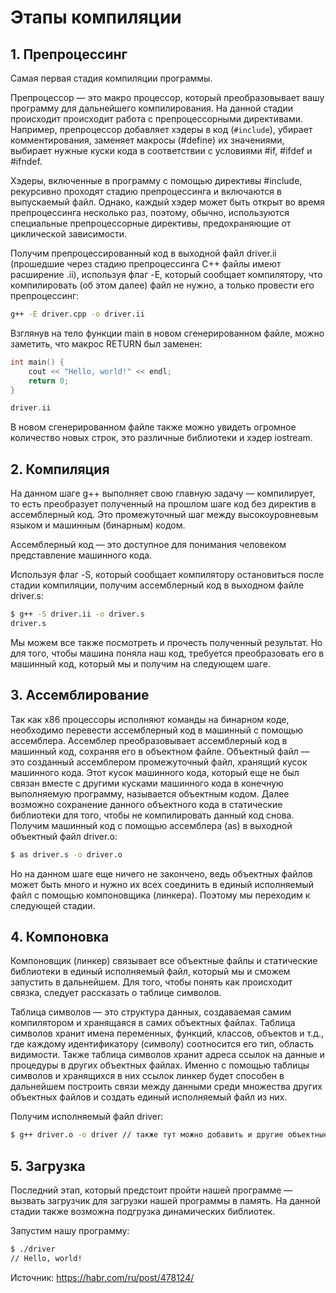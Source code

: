 # Этапы компиляции
## 1. Препроцессинг

Самая первая стадия компиляции программы.

Препроцессор — это макро процессор, который преобразовывает вашу программу для дальнейшего компилирования.
На данной стадии происходит происходит работа с препроцессорными директивами.
Например, препроцессор добавляет хэдеры в код (`#include`), убирает комментирования, заменяет макросы (#define) их значениями,
выбирает нужные куски кода в соответствии с условиями #if, #ifdef и #ifndef.

Хэдеры, включенные в программу с помощью директивы #include, рекурсивно проходят стадию препроцессинга и включаются в выпускаемый файл.
Однако, каждый хэдер может быть открыт во время препроцессинга несколько раз, поэтому, обычно,
используются специальные препроцессорные директивы, предохраняющие от циклической зависимости.

Получим препроцессированный код в выходной файл driver.ii (прошедшие через стадию препроцессинга C++ файлы имеют расширение .ii),
используя флаг -E, который сообщает компилятору, что компилировать (об этом далее) файл не нужно, а только провести его препроцессинг:

```bash
g++ -E driver.cpp -o driver.ii
```

Взглянув на тело функции main в новом сгенерированном файле, можно заметить, что макрос RETURN был заменен:

```c++
int main() {
    cout << "Hello, world!" << endl;
    return 0;
}

driver.ii
```
В новом сгенерированном файле также можно увидеть огромное количество новых строк, это различные библиотеки и хэдер iostream.

## 2. Компиляция

На данном шаге g++ выполняет свою главную задачу — компилирует, то есть преобразует полученный на прошлом шаге код без директив в ассемблерный код.
Это промежуточный шаг между высокоуровневым языком и машинным (бинарным) кодом.

Ассемблерный код — это доступное для понимания человеком представление машинного кода.

Используя флаг -S, который сообщает компилятору остановиться после стадии компиляции, получим ассемблерный код в выходном файле driver.s:
```bash
$ g++ -S driver.ii -o driver.s
driver.s
```
Мы можем все также посмотреть и прочесть полученный результат. Но для того, чтобы машина поняла наш код,
требуется преобразовать его в машинный код, который мы и получим на следующем шаге.

## 3. Ассемблирование

Так как x86 процессоры исполняют команды на бинарном коде, необходимо перевести ассемблерный код в машинный с помощью ассемблера.
Ассемблер преобразовывает ассемблерный код в машинный код, сохраняя его в объектном файле.
Объектный файл — это созданный ассемблером промежуточный файл, хранящий кусок машинного кода.
 Этот кусок машинного кода, который еще не был связан вместе с другими кусками машинного кода в конечную выполняемую программу, называется объектным кодом.
Далее возможно сохранение данного объектного кода в статические библиотеки для того, чтобы не компилировать данный код снова.
Получим машинный код с помощью ассемблера (as) в выходной объектный файл driver.o:
```bash
$ as driver.s -o driver.o
```
Но на данном шаге еще ничего не закончено, ведь объектных файлов может быть много и нужно их всех соединить в единый исполняемый файл с помощью компоновщика (линкера).
 Поэтому мы переходим к следующей стадии.

## 4. Компоновка

Компоновщик (линкер) связывает все объектные файлы и статические библиотеки в единый исполняемый файл, который мы и сможем запустить в дальнейшем.
 Для того, чтобы понять как происходит связка, следует рассказать о таблице символов.

Таблица символов — это структура данных, создаваемая самим компилятором и хранящаяся в самих объектных файлах. Таблица символов хранит имена переменных, функций,
классов, объектов и т.д., где каждому идентификатору (символу) соотносится его тип, область видимости.
Также таблица символов хранит адреса ссылок на данные и процедуры в других объектных файлах.
Именно с помощью таблицы символов и хранящихся в них ссылок линкер будет
способен в дальнейшем построить связи между данными среди множества других
объектных файлов и создать единый исполняемый файл из них.

Получим исполняемый файл driver:

```bash
$ g++ driver.o -o driver // также тут можно добавить и другие объектные файлы и библиотеки
```

## 5. Загрузка

Последний этап, который предстоит пройти нашей программе — вызвать загрузчик для загрузки нашей программы в память.
 На данной стадии также возможна подгрузка динамических библиотек.

Запустим нашу программу:

```bash
$ ./driver
// Hello, world!
```

Источник: https://habr.com/ru/post/478124/
